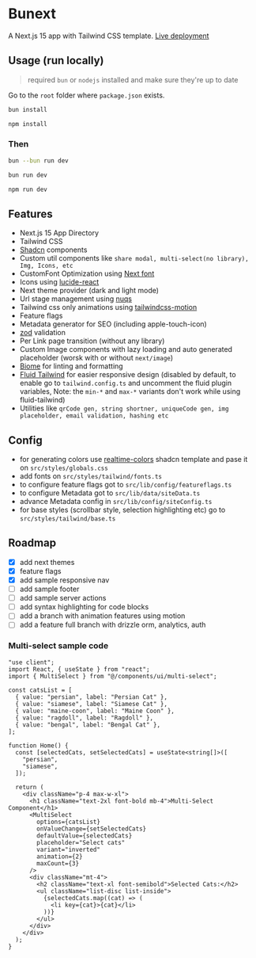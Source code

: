 # Bunext

A Next.js 15 app with Tailwind CSS template. [Live deployment](https://bunext.ardastroid.com/)

## Usage (run locally)

> required `bun` or `nodejs` installed and make sure they're up to date

Go to the `root` folder where `package.json` exists.

```bash
bun install
```

```bash
npm install
```

### Then

```bash
bun --bun run dev
```

```bash
bun run dev
```

```bash
npm run dev
```

## Features

- Next.js 15 App Directory
- Tailwind CSS
- [Shadcn](https://ui.shadcn.com/) components
- Custom util components like `share modal, multi-select(no library), Img, Icons, etc`
- CustomFont Optimization using [Next font](https://nextjs.org/docs/pages/building-your-application/optimizing/fonts)
- Icons using [lucide-react](https://lucide.dev/)
- Next theme provider (dark and light mode)
- Url stage management using [nuqs](https://nuqs.47ng.com/)
- Tailwind css only animations using [tailwindcss-motion](https://docs.rombo.co/tailwind)
- Feature flags
- Metadata generator for SEO (including apple-touch-icon)
- [zod](https://zod.dev/) validation
- Per Link page transition (without any library)
- Custom Image components with lazy loading and auto generated placeholder (worsk with or without `next/image`)
- [Biome](https://biomejs.dev/) for linting and formatting
- [Fluid Tailwind](https://fluid.tw/) for easier responsive design (disabled by default, to enable go to `tailwind.config.ts` and uncomment the fluid plugin variables, Note: the `min-*` and `max-*` variants don't work while using fluid-tailwind)
- Utilities like `qrCode gen, string shortner, uniqueCode gen, img placeholder, email validation, hashing etc`

## Config

- for generating colors use [realtime-colors](https://www.realtimecolors.com/) shadcn template and pase it on `src/styles/globals.css`
- add fonts on `src/styles/tailwind/fonts.ts`
- to configure feature flags got to `src/lib/config/featureflags.ts`
- to configure Metadata got to `src/lib/data/siteData.ts`
- advance Metadata config in `src/lib/config/siteConfig.ts`
- for base styles (scrollbar style, selection highlighting etc) go to `src/styles/tailwind/base.ts`

## Roadmap

- [x] add next themes
- [x] feature flags
- [x] add sample responsive nav
- [ ] add sample footer
- [ ] add sample server actions
- [ ] add syntax highlighting for code blocks
- [ ] add a branch with animation features using motion
- [ ] add a feature full branch with drizzle orm, analytics, auth

### Multi-select sample code

```tsx
"use client";
import React, { useState } from "react";
import { MultiSelect } from "@/components/ui/multi-select";

const catsList = [
  { value: "persian", label: "Persian Cat" },
  { value: "siamese", label: "Siamese Cat" },
  { value: "maine-coon", label: "Maine Coon" },
  { value: "ragdoll", label: "Ragdoll" },
  { value: "bengal", label: "Bengal Cat" },
];

function Home() {
  const [selectedCats, setSelectedCats] = useState<string[]>([
    "persian",
    "siamese",
  ]);

  return (
    <div className="p-4 max-w-xl">
      <h1 className="text-2xl font-bold mb-4">Multi-Select Component</h1>
      <MultiSelect
        options={catsList}
        onValueChange={setSelectedCats}
        defaultValue={selectedCats}
        placeholder="Select cats"
        variant="inverted"
        animation={2}
        maxCount={3}
      />
      <div className="mt-4">
        <h2 className="text-xl font-semibold">Selected Cats:</h2>
        <ul className="list-disc list-inside">
          {selectedCats.map((cat) => (
            <li key={cat}>{cat}</li>
          ))}
        </ul>
      </div>
    </div>
  );
}
```

<!-- ### [Conventions](./CONVENTION.md) -->
<!-- ## License
Licensed under the [MIT license](./LICENSE). -->
